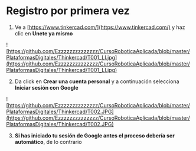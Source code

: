 # Registro por primera vez

1. Ve a [https://www.tinkercad.com/](https://www.tinkercad.com/) y haz clic en **Unete ya mismo**

![https://github.com/Ezzzzzzzzzzzzzz/CursoRoboticaAplicada/blob/master/PlataformasDigitales/Thinkercad/T001_LI.jpg](https://github.com/Ezzzzzzzzzzzzzz/CursoRoboticaAplicada/blob/master/PlataformasDigitales/Thinkercad/T001_LI.jpg)

2. Da click en **Crear una cuenta personal** y a continuación selecciona **Iniciar sesión con Google**

![https://github.com/Ezzzzzzzzzzzzzz/CursoRoboticaAplicada/blob/master/PlataformasDigitales/Thinkercad/T002.JPG](https://github.com/Ezzzzzzzzzzzzzz/CursoRoboticaAplicada/blob/master/PlataformasDigitales/Thinkercad/T002.JPG)

3. **Si has iniciado tu sesión de Google antes el proceso debería ser automático**, de lo contrario 
<!--stackedit_data:
eyJoaXN0b3J5IjpbLTI4NjAyNjg1NywxMjQwODI4NzYyXX0=
-->